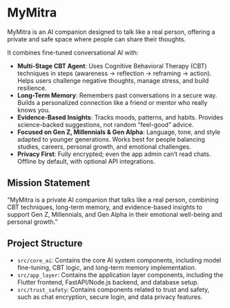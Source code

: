 # MyMitra

MyMitra is an AI companion designed to talk like a real person, offering a private and safe space where people can share their thoughts.

It combines fine-tuned conversational AI with:

- **Multi-Stage CBT Agent**: Uses Cognitive Behavioral Therapy (CBT) techniques in steps (awareness → reflection → reframing → action). Helps users challenge negative thoughts, manage stress, and build resilience.
- **Long-Term Memory**: Remembers past conversations in a secure way. Builds a personalized connection like a friend or mentor who really knows you.
- **Evidence-Based Insights**: Tracks moods, patterns, and habits. Provides science-backed suggestions, not random “feel-good” advice.
- **Focused on Gen Z, Millennials & Gen Alpha**: Language, tone, and style adapted to younger generations. Works best for people balancing studies, careers, personal growth, and emotional challenges.
- **Privacy First**: Fully encrypted; even the app admin can’t read chats. Offline by default, with optional API integrations.

## Mission Statement

“MyMitra is a private AI companion that talks like a real person, combining CBT techniques, long-term memory, and evidence-based insights to support Gen Z, Millennials, and Gen Alpha in their emotional well-being and personal growth.”

## Project Structure

- `src/core_ai`: Contains the core AI system components, including model fine-tuning, CBT logic, and long-term memory implementation.
- `src/app_layer`: Contains the application layer components, including the Flutter frontend, FastAPI/Node.js backend, and database setup.
- `src/trust_safety`: Contains components related to trust and safety, such as chat encryption, secure login, and data privacy features.